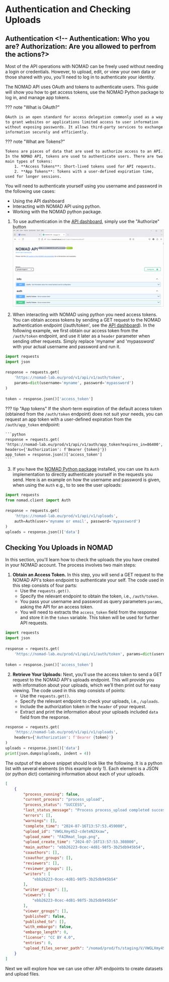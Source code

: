 # Authentication and Checking Uploads

## Authentication <!-- Authentication: Who you are? Authorization: Are you allowed to perfrom the actions?>

Most of the API operations with NOMAD can be freely used without needing a login or credentials. However, to upload, edit, or view your own data or those shared with you, you'll need to log in to authenticate your identity.

The NOMAD API uses OAuth and tokens to authenticate users. This guide will show you how to get access tokens, use the NOMAD Python package to log in, and manage app tokens.

??? note "What is OAuth?"

    OAuth is an open standard for access delegation commonly used as a way to grant websites or applications limited access to user information without exposing passwords. It allows third-party services to exchange information securely and efficiently.

??? note "What are Tokens?"

    Tokens are pieces of data that are used to authorize access to an API. In the NOMAD API, tokens are used to authenticate users. There are two main types of tokens:
        1. **Access Tokens**: Short-lived tokens used for API requests.
        2. **App Tokens**: Tokens with a user-defined expiration time, used for longer sessions.

You will need to authenticate yourself using you username and password in the following use cases:

- Using the API dashboard
- Interacting with NOMAD API using python.
- Working with the NOMAD python package. <!-- I don't get what is meant here -->

<!-- These seem to be different methods to acquire the authorization token, correct? 
I recommend that we only use one method to prevent distraction. I would go with using the NORTH platform. We can mention that there are other ways and refer to the documentation --> 
1. To use authentication in the [API dashboard](https://nomad-lab.eu/prod/v1/api/v1/extensions/docs), simply use the "Authorize" button
![Authenticate in the API Dashboard](../images/API_dashboard_auth.gif)

2. When interacting with NOMAD using python you need access tokens. You can obtain access tokens by sending a GET request to the NOMAD authentication endpoint (/auth/token', see the [API dashboard](https://nomad-lab.eu/prod/v1/api/v1/extensions/docs)). In the following example, we first obtain our access token from the `/auth/token` endpoint, and use it later as a `header` parameter when sending other requests. Simply replace 'myname' and 'mypassword' with your actual username and password and run it. 

```python
import requests
import json

response = requests.get(
    'https://nomad-lab.eu/prod/v1/api/v1/auth/token', 
    params=dict(username='myname', password='mypassword')
)

token = response.json()['access_token']
```

??? tip "App tokens"
    If the short-term expiration of the default access token (obtained from the `/auth/token` endpoint) does not suit your needs, you can request an app token with a user-defined expiration from the `/auth/app_token` endpoint:

    ```python
    response = requests.get(
    'https://nomad-lab.eu/prod/v1/api/v1/auth/app_token?expires_in=86400',
    headers={'Authorization': f'Bearer {token}'})
    app_token = response.json()['access_token']
    ```

3. If you have the [NOMAD Python package](https://nomad-lab.eu/prod/v1/docs/howto/programmatic/pythonlib.html) installed, you can use its `Auth` implementation to directly authenticate yourself in the requests you send. Here is an example on how the username and password is given, when using the `Auth` e.g., to to see the user uploads:


```python
import requests
from nomad.client import Auth

response = requests.get(
    'https://nomad-lab.eu/prod/v1/api/v1/uploads',
    auth=Auth(user='myname or email', password='mypassword')
)
uploads = response.json()['data']


```

## Checking You Uploads in NOMAD

In this section, you'll learn how to check the uploads the you have created in your NOMAD account. The process involves two main steps:

1. **Obtain an Access Token.** 
In this step, you will send a GET request to the NOMAD API's token endpoint to authenticate your self. The code used in this step consists of four parts:
    - Use the `requests.get()`.
    - Specify the relevant endpoint to obtain the token, i.e., `/auth/token`.
    - You pass your username and password as query parameters `params`, asking the API for an access token.
    - You will need to extracts the `access_token` field from the response and store it in the `token` variable. This token will be used for further API requests.

```python
import requests
import json

response = requests.get(
    'https://nomad-lab.eu/prod/v1/api/v1/auth/token', params=dict(username='my_username', password='my_password'))

token = response.json()['access_token']
```

2. **Retrieve Your Uploads:**
Next, you'll use the access token to send a GET request to the NOMAD API's uploads endpoint. This will provide you with information about your uploads, which we’ll then print out for easy viewing. The code used in this step consists of points:
    - Use the `requests.get()`.
    - Specify the relevant endpoint to check your uploads, i.e., `/uploads`.
    - Include the authorization token in the `header` of your request. 
    - Extract and print the information about your uploads included `data` field from the response.

```python
response = requests.get(
    'https://nomad-lab.eu/prod/v1/api/v1/uploads',
    headers={'Authorization': f'Bearer {token}'}
)
uploads = response.json()['data']
print(json.dumps(uploads, indent = 4))

```

The output of the above snippet should look like the following. It is a python list with several elements (in this example only 1). Each element is a JSON (or python dict) containing information about each of your uploads.

```JSON
[
    {
        "process_running": false,
        "current_process": "process_upload",
        "process_status": "SUCCESS",
        "last_status_message": "Process process_upload completed successfully",
        "errors": [],
        "warnings": [],
        "complete_time": "2024-07-16T13:57:53.459000",
        "upload_id": "VWGLXmy4S2-cdeteN2Xxaw",
        "upload_name": "FAIRmat_logo.png",
        "upload_create_time": "2024-07-16T13:57:53.308000",
        "main_author": "ebb26223-0cec-4d81-98f5-3b25db945b54",
        "coauthors": [],
        "coauthor_groups": [],
        "reviewers": [],
        "reviewer_groups": [],
        "writers": [
            "ebb26223-0cec-4d81-98f5-3b25db945b54"
        ],
        "writer_groups": [],
        "viewers": [
            "ebb26223-0cec-4d81-98f5-3b25db945b54"
        ],
        "viewer_groups": [],
        "published": false,
        "published_to": [],
        "with_embargo": false,
        "embargo_length": 0,
        "license": "CC BY 4.0",
        "entries": 0,
        "upload_files_server_path": "/nomad/prod/fs/staging/V/VWGLXmy4S2-cdeteN2Xxaw"
    }
]

```

Next we will explore how we can use other API endpoints to create datasets and upload files.